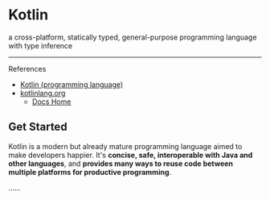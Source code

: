 # Kotlin

a cross-platform, statically typed, general-purpose programming language with type inference

---

References

- [Kotlin (programming language)](https://en.wikipedia.org/wiki/Kotlin_(programming_language))
- [kotlinlang.org](https://kotlinlang.org/)
    - [Docs Home](https://kotlinlang.org/docs/home.html)

## Get Started

Kotlin is a modern but already mature programming language aimed to make developers happier.
It's **concise, safe, interoperable with Java and other languages**, and **provides many ways to reuse code between multiple platforms for productive programming**.

……
